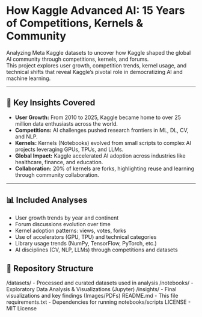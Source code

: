 # How Kaggle Advanced AI: 15 Years of Competitions, Kernels & Community

Analyzing Meta Kaggle datasets to uncover how Kaggle shaped the global AI community through competitions, kernels, and forums.  
This project explores user growth, competition trends, kernel usage, and technical shifts that reveal Kaggle’s pivotal role in democratizing AI and machine learning.

---

## 🚀 Key Insights Covered

- **User Growth:** From 2010 to 2025, Kaggle became home to over 25 million data enthusiasts across the world.
- **Competitions:** AI challenges pushed research frontiers in ML, DL, CV, and NLP.
- **Kernels:** Kernels (Notebooks) evolved from small scripts to complex AI projects leveraging GPUs, TPUs, and LLMs.
- **Global Impact:** Kaggle accelerated AI adoption across industries like healthcare, finance, and education.
- **Collaboration:** 20% of kernels are forks, highlighting reuse and learning through community collaboration.

---

## 📊 Included Analyses

- User growth trends by year and continent
- Forum discussions evolution over time
- Kernel adoption patterns: views, votes, forks
- Use of accelerators (GPU, TPU) and technical categories
- Library usage trends (NumPy, TensorFlow, PyTorch, etc.)
- AI disciplines (CV, NLP, LLMs) through competitions and datasets

## 📁 Repository Structure
/datasets/      - Processed and curated datasets used in analysis
/notebooks/     - Exploratory Data Analysis & Visualizations (Jupyter)
/insights/      - Final visualizations and key findings (Images/PDFs)
README.md       - This file
requirements.txt - Dependencies for running notebooks/scripts
LICENSE         - MIT License
